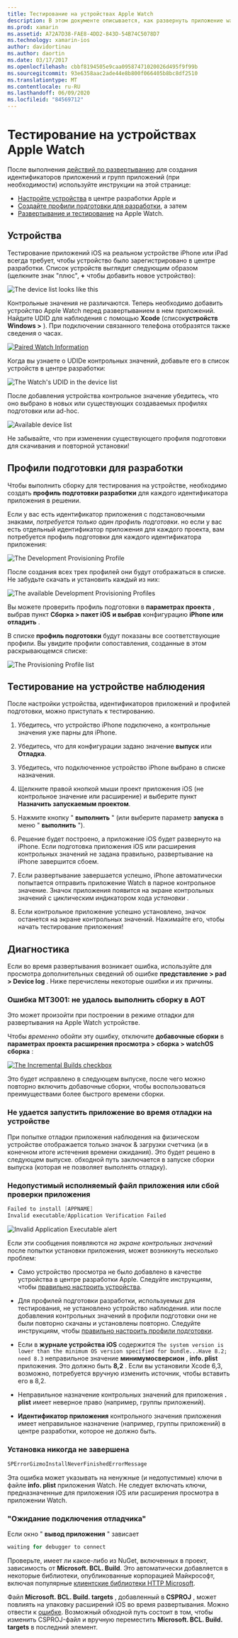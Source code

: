 ```yaml
---
title: Тестирование на устройствах Apple Watch
description: В этом документе описывается, как развернуть приложение watchOS, созданное с помощью Xamarin, для тестирования на фактическом Apple Watch. Здесь обсуждаются устройства, профили подготовки, тестирование и предоставляются некоторые советы по устранению неполадок.
ms.prod: xamarin
ms.assetid: A72A7D38-FAE8-4DD2-843D-54B74C5078D7
ms.technology: xamarin-ios
author: davidortinau
ms.author: daortin
ms.date: 03/17/2017
ms.openlocfilehash: cbbf8194505e9caa09587471020026d495f9f99b
ms.sourcegitcommit: 93e6358aac2ade44e8b800f066405b8bc8df2510
ms.translationtype: MT
ms.contentlocale: ru-RU
ms.lasthandoff: 06/09/2020
ms.locfileid: "84569712"
---
```

# <a name="testing-on-apple-watch-devices"></a>Тестирование на устройствах Apple Watch

После выполнения [действий по развертыванию](~/ios/watchos/deploy-test/index.md) для создания идентификаторов приложений и групп приложений (при необходимости) используйте инструкции на этой странице:

- [Настройте устройства](#devices) в центре разработки Apple и
- [Создайте профили подготовки для разработки](#profiles), а затем
- [Развертывание и тестирование](#testing) на Apple Watch.

<a name="devices"></a>

## <a name="devices"></a>Устройства

Тестирование приложений iOS на реальном устройстве iPhone или iPad всегда требует, чтобы устройство было зарегистрировано в центре разработки. Список устройств выглядит следующим образом (щелкните знак "плюс", **+** чтобы добавить новое устройство):

![](device-images/devices-sml.png "The device list looks like this")

Контрольные значения не различаются. Теперь необходимо добавить устройство Apple Watch перед развертыванием в нем приложений. Найдите UDID для наблюдения с помощью **Xcode** (список**устройств Windows >** ). При подключении связанного телефона отобразятся также сведения о часах.

[![](device-images/xcode-devices-sml.png "Paired Watch Information")](device-images/xcode-devices.png#lightbox)

Когда вы узнаете о UDIDе контрольных значений, добавьте его в список устройств в центре разработки:

![](device-images/devices-watch-sml.png "The Watch's UDID in the device list")

После добавления устройства контрольное значение убедитесь, что оно выбрано в новых или существующих создаваемых профилях подготовки или ad-hoc.

![](device-images/devices-provisioning.png "Available device list")

Не забывайте, что при изменении существующего профиля подготовки для скачивания и повторной установки!

<a name="profiles"></a>

## <a name="development-provisioning-profiles"></a>Профили подготовки для разработки

Чтобы выполнить сборку для тестирования на устройстве, необходимо создать **профиль подготовки разработки** для каждого идентификатора приложения в решении.

Если у вас есть идентификатор приложения с подстановочными знаками, *потребуется только один профиль подготовки*. но если у вас есть отдельный идентификатор приложения для каждого проекта, вам потребуется профиль подготовки для каждого идентификатора приложения:

![](device-images/provisioningprofile-development.png "The Development Provisioning Profile")

После создания всех трех профилей они будут отображаться в списке. Не забудьте скачать и установить каждый из них:

![](device-images/provisioningprofiles.png "The available Development Provisioning Profiles")

Вы можете проверить профиль подготовки в **параметрах проекта** , выбрав пункт **Сборка > пакет iOS** **и выбрав** конфигурацию **iPhone или отладить** .

В списке **профиль подготовки** будут показаны все соответствующие профили. Вы увидите профили сопоставления, созданные в этом раскрывающемся списке:

![](device-images/options-selectprofile.png "The Provisioning Profile list")

<a name="testing"></a>

## <a name="testing-on-a-watch-device"></a>Тестирование на устройстве наблюдения

После настройки устройства, идентификаторов приложений и профилей подготовки, можно приступать к тестированию.

1. Убедитесь, что устройство iPhone подключено, а контрольные значения уже парны для iPhone.

2. Убедитесь, что для конфигурации задано значение **выпуск** или **Отладка**.

3. Убедитесь, что подключенное устройство iPhone выбрано в списке назначения.

4. Щелкните правой кнопкой мыши проект приложения iOS (не контрольное значение или расширение) и выберите пункт **Назначить запускаемым проектом**.

5. Нажмите кнопку " **выполнить** " (или выберите параметр **запуска** в меню " **выполнить** ").

6. Решение будет построено, а приложение iOS будет развернуто на iPhone.
  Если подготовка приложения iOS или расширения контрольных значений не задана правильно, развертывание на iPhone завершится сбоем.

7. Если развертывание завершается успешно, iPhone автоматически попытается отправить приложение Watch в парное контрольное значение. Значок приложения появится на экране контрольных значений с циклическим индикатором хода *установки* .

8. Если контрольное приложение успешно установлено, значок останется на экране контрольных значений. Нажимайте его, чтобы начать тестирование приложения!

## <a name="troubleshooting"></a>Диагностика

Если во время развертывания возникает ошибка, используйте для просмотра дополнительных сведений об ошибке **представление > pad > Device log** . Ниже перечислены некоторые ошибки и их причины.

### <a name="error-mt3001-could-not-aot-the-assembly"></a>Ошибка MT3001: не удалось выполнить сборку в AOT

Это может произойти при построении в режиме отладки для развертывания на Apple Watch устройстве.

Чтобы *временно* обойти эту ошибку, отключите **добавочные сборки** в **параметрах проекта расширения просмотра > сборка > watchOS сборка** :

[![](device-images/disable-incremental-sml.png "The Incremental Builds checkbox")](device-images/disable-incremental.png#lightbox)

Это будет исправлено в следующем выпуске, после чего можно повторно включить добавочные сборки, чтобы воспользоваться преимуществами более быстрого времени сборки.

### <a name="watch-app-fails-to-start-while-debugging-on-device"></a>Не удается запустить приложение во время отладки на устройстве

При попытке отладки приложения наблюдения на физическом устройстве отображается только значок & загрузки счетчика (и в конечном итоге истечения времени ожидания). Это будет решено в следующем выпуске. обходной путь заключается в запуске сборки выпуска (которая не позволяет выполнять отладку).

### <a name="invalid-application-executable-or-application-verification-failed"></a>Недопустимый исполняемый файл приложения или сбой проверки приложения

```csharp
Failed to install [APPNAME]
Invalid executable/Application Verification Failed
```

![](device-images/invalid-application-executable.png "Invalid Application Executable alert")

Если эти сообщения появляются *на экране контрольных значений* после попытки установки приложения, может возникнуть несколько проблем:

- Само устройство просмотра не было добавлено в качестве устройства в центре разработки Apple. Следуйте инструкциям, чтобы [правильно настроить устройства](#devices).

- Для профилей подготовки разработки, используемых для тестирования, не установлено устройство наблюдения. или после добавления контрольных значений в профили подготовки они не были повторно скачаны и установлены повторно. Следуйте инструкциям, чтобы [правильно настроить профили подготовки](#profiles).

- Если в **журнале устройства iOS** содержится `The system version is lower than the minimum OS version specified for bundle...Have 8.2; need 8.3` неправильное значение **минимумосверсион** , **info. plist** приложения.
  Это должно быть **8,2** . Если вы установили Xcode 6,3, возможно, потребуется вручную изменить источник, чтобы вставить его в 8,2.

- Неправильное назначение контрольных значений для приложения **. plist** имеет неверное право (например, группы приложений).

- **Идентификатор приложения** контрольного значения приложения имеет неправильное назначение (например, группы приложений) в центре разработки, которое не должно быть.

### <a name="install-never-finished"></a>Установка никогда не завершена

```csharp
SPErrorGizmoInstallNeverFinishedErrorMessage
```

Эта ошибка может указывать на ненужные (и недопустимые) ключи в файле **info. plist** приложения Watch. Не следует включать ключи, предназначенные для приложения iOS или расширения просмотра в приложении Watch.

<!--eg. NSLocationAlwaysUsageDescription -->

### <a name="waiting-for-debugger-to-connect"></a>"Ожидание подключения отладчика"

Если окно " **вывод приложения** " зависает

```csharp
waiting for debugger to connect
```

Проверьте, имеет ли какое-либо из NuGet, включенных в проект, зависимость от **Microsoft. BCL. Build**. Это автоматически добавляется в некоторые библиотеки, опубликованные корпорацией Майкрософт, включая популярные [клиентские библиотеки HTTP Microsoft](https://www.nuget.org/packages/Microsoft.Net.Http/).

Файл **Microsoft. BCL. Build. targets** , добавленный в **CSPROJ** , может повлиять на упаковку расширений iOS во время развертывания. Можно отвести к [ошибке](https://bugzilla.xamarin.com/show_bug.cgi?id=29912).
Возможный обходной путь состоит в том, чтобы изменить CSPROJ-файл и вручную переместить **Microsoft. BCL. Build. targets** в последний элемент.
